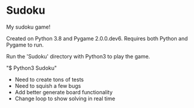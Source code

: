 # Sudoku
My sudoku game!
  
Created on Python 3.8 and Pygame 2.0.0.dev6.
Requires both Python and Pygame to run.

Run the 'Sudoku' directory with Python3 to play the game.

"$ Python3 Sudoku" 

  
- Need to create tons of tests
- Need to squish a few bugs
- Add better generate board functionality
- Change loop to show solving in real time

